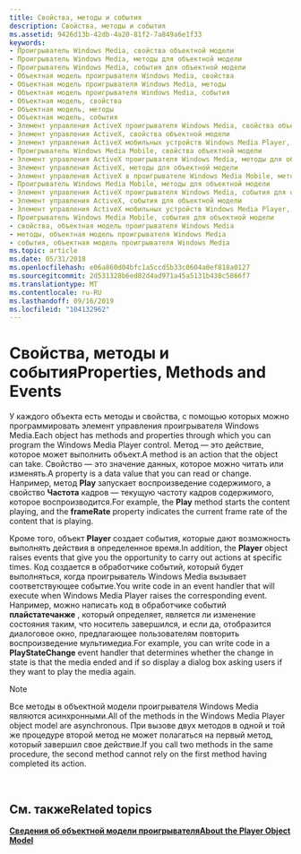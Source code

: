 ```yaml
---
title: Свойства, методы и события
description: Свойства, методы и события
ms.assetid: 9426d13b-42db-4a20-81f2-7a849a6e1f33
keywords:
- Проигрыватель Windows Media, свойства объектной модели
- Проигрыватель Windows Media, методы для объектной модели
- Проигрыватель Windows Media, события для объектной модели
- Объектная модель проигрывателя Windows Media, свойства
- Объектная модель проигрывателя Windows Media, методы
- Объектная модель проигрывателя Windows Media, события
- Объектная модель, свойства
- Объектная модель, методы
- Объектная модель, события
- Элемент управления ActiveX проигрывателя Windows Media, свойства объектной модели
- Элемент управления ActiveX, свойства объектной модели
- Элемент управления ActiveX мобильных устройств Windows Media Player, свойства объектной модели
- Проигрыватель Windows Media Mobile, свойства объектной модели
- Элемент управления ActiveX проигрывателя Windows Media, методы для объектной модели
- Элемент управления ActiveX, методы для объектной модели
- Элемент управления ActiveX в проигрывателе Windows Media Mobile, методы для объектной модели
- Проигрыватель Windows Media Mobile, методы для объектной модели
- Элемент управления ActiveX проигрывателя Windows Media, события для объектной модели
- Элемент управления ActiveX, события для объектной модели
- Элемент управления ActiveX мобильных устройств Windows Media Player, события для объектной модели
- Проигрыватель Windows Media Mobile, события для объектной модели
- свойства, объектная модель проигрывателя Windows Media
- методы, объектная модель проигрывателя Windows Media
- события, объектная модель проигрывателя Windows Media
ms.topic: article
ms.date: 05/31/2018
ms.openlocfilehash: e06a860d04bfc1a5ccd5b33c0604a0ef818a0127
ms.sourcegitcommit: 2d531328b6ed82d4ad971a45a5131b430c5866f7
ms.translationtype: MT
ms.contentlocale: ru-RU
ms.lasthandoff: 09/16/2019
ms.locfileid: "104132962"
---
```

# <a name="properties-methods-and-events"></a><span data-ttu-id="8b884-127">Свойства, методы и события</span><span class="sxs-lookup"><span data-stu-id="8b884-127">Properties, Methods and Events</span></span>

<span data-ttu-id="8b884-128">У каждого объекта есть методы и свойства, с помощью которых можно программировать элемент управления проигрывателя Windows Media.</span><span class="sxs-lookup"><span data-stu-id="8b884-128">Each object has methods and properties through which you can program the Windows Media Player control.</span></span> <span data-ttu-id="8b884-129">Метод — это действие, которое может выполнить объект.</span><span class="sxs-lookup"><span data-stu-id="8b884-129">A method is an action that the object can take.</span></span> <span data-ttu-id="8b884-130">Свойство — это значение данных, которое можно читать или изменять.</span><span class="sxs-lookup"><span data-stu-id="8b884-130">A property is a data value that you can read or change.</span></span> <span data-ttu-id="8b884-131">Например, метод **Play** запускает воспроизведение содержимого, а свойство **Частота** кадров — текущую частоту кадров содержимого, которое воспроизводится.</span><span class="sxs-lookup"><span data-stu-id="8b884-131">For example, the **Play** method starts the content playing, and the **frameRate** property indicates the current frame rate of the content that is playing.</span></span>

<span data-ttu-id="8b884-132">Кроме того, объект **Player** создает события, которые дают возможность выполнять действия в определенное время.</span><span class="sxs-lookup"><span data-stu-id="8b884-132">In addition, the **Player** object raises events that give you the opportunity to carry out actions at specific times.</span></span> <span data-ttu-id="8b884-133">Код создается в обработчике событий, который будет выполняться, когда проигрыватель Windows Media вызывает соответствующее событие.</span><span class="sxs-lookup"><span data-stu-id="8b884-133">You write code in an event handler that will execute when Windows Media Player raises the corresponding event.</span></span> <span data-ttu-id="8b884-134">Например, можно написать код в обработчике событий **плайстатечанже** , который определяет, является ли изменение состояния таким, что носитель завершился, и если да, отобразится диалоговое окно, предлагающее пользователям повторить воспроизведение мультимедиа.</span><span class="sxs-lookup"><span data-stu-id="8b884-134">For example, you can write code in a **PlayStateChange** event handler that determines whether the change in state is that the media ended and if so display a dialog box asking users if they want to play the media again.</span></span>

> [!Note]  
> <span data-ttu-id="8b884-135">Все методы в объектной модели проигрывателя Windows Media являются асинхронными.</span><span class="sxs-lookup"><span data-stu-id="8b884-135">All of the methods in the Windows Media Player object model are asynchronous.</span></span> <span data-ttu-id="8b884-136">При вызове двух методов в одной и той же процедуре второй метод не может полагаться на первый метод, который завершил свое действие.</span><span class="sxs-lookup"><span data-stu-id="8b884-136">If you call two methods in the same procedure, the second method cannot rely on the first method having completed its action.</span></span>

 

## <a name="related-topics"></a><span data-ttu-id="8b884-137">См. также</span><span class="sxs-lookup"><span data-stu-id="8b884-137">Related topics</span></span>

<dl> <dt>

[<span data-ttu-id="8b884-138">**Сведения об объектной модели проигрывателя**</span><span class="sxs-lookup"><span data-stu-id="8b884-138">**About the Player Object Model**</span></span>](about-the-player-object-model.md)
</dt> </dl>

 

 




